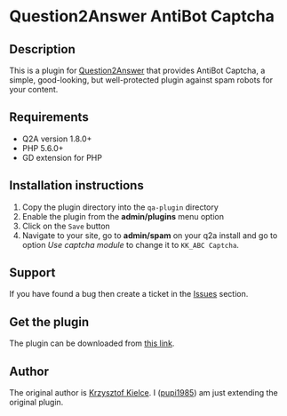 # Question2Answer AntiBot Captcha

## Description

This is a plugin for [Question2Answer][Q2A] that provides AntiBot Captcha, a simple, good-looking, but well-protected
plugin against spam robots for your content.

## Requirements

* Q2A version 1.8.0+
* PHP 5.6.0+
* GD extension for PHP

## Installation instructions

1. Copy the plugin directory into the `qa-plugin` directory
1. Enable the plugin from the **admin/plugins** menu option
1. Click on the `Save` button
1. Navigate to your site, go to **admin/spam** on your q2a install and go to option *Use captcha module* to change it
   to `KK_ABC Captcha`.

## Support

If you have found a bug then create a ticket in the [Issues][issues] section.

## Get the plugin

The plugin can be downloaded from [this link][download].

## Author

The original author is [Krzysztof Kielce](http://www.question2answer.org/qa/user/Krzysztof+Kielce).
I ([pupi1985][author]) am just extending the original plugin.

[Q2A]: https://www.question2answer.org
[author]: https://question2answer.org/qa/user/pupi1985
[download]: https://github.com/pupi1985/q2a-kk-abc/archive/master.zip
[issues]: https://github.com/pupi1985/q2a-kk-abc/issues
